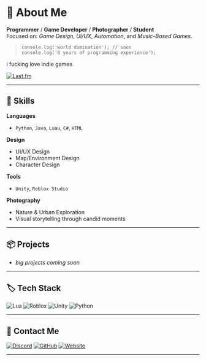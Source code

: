 # 🪽 About Me

**Programmer** / **Game Developer** / **Photographer** / **Student**  
Focused on: *Game Design*, *UI/UX*, *Automation*, and *Music-Based Games*.

> `console.log('world domination'); // soon`  
> `console.log('8 years of programming experience');`

i fucking love indie games

[![Last.fm](https://img.shields.io/badge/Last.fm-111111?style=flat&logo=last.fm&logoColor=white)](https://www.last.fm/user/droppingpearls)

---

## 🧠 Skills

**Languages**  
- `Python`, `Java`, `Luau`, `C#`, `HTML`

**Design**  
- UI/UX Design  
- Map/Environment Design  
- Character Design

**Tools**  
- `Unity`, `Roblox Studio`

**Photography**  
- Nature & Urban Exploration  
- Visual storytelling through candid moments

---

## 📦 Projects

- *big projects coming soon*

---

## 🏷️ Tech Stack

![Lua](https://img.shields.io/badge/Lua-111111?style=flat&logo=lua&logoColor=white)
![Roblox](https://img.shields.io/badge/Roblox-111111?style=flat&logo=roblox&logoColor=white)
![Unity](https://img.shields.io/badge/Unity-111111?style=flat&logo=unity&logoColor=white)
![Python](https://img.shields.io/badge/Python-111111?style=flat&logo=python&logoColor=white)

---

## 💬 Contact Me

[![Discord](https://img.shields.io/badge/Discord-111111?style=flat&logo=discord&logoColor=white)](https://discord.com/users/1143740135964409867)
[![GitHub](https://img.shields.io/badge/GitHub-111111?style=flat&logo=github&logoColor=white)](https://github.com/Pearlessense)
[![Website](https://img.shields.io/badge/Website-111111?style=flat&logo=google-chrome&logoColor=white)](https://pearlfeet.pics/)

---
